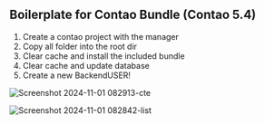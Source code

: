 ## Boilerplate for Contao Bundle (Contao 5.4)

1. Create a contao project with the manager
2. Copy all folder into the root dir
3. Clear cache and install the included bundle
4. Clear cache and update database
5. Create a new BackendUSER!


![Screenshot 2024-11-01 082913-cte](https://github.com/user-attachments/assets/899e75e4-b9cf-44ab-9720-c25af2bd03f9)


![Screenshot 2024-11-01 082842-list](https://github.com/user-attachments/assets/815cbbc1-6bdc-4c05-93d2-92bbd8ab6c04)
